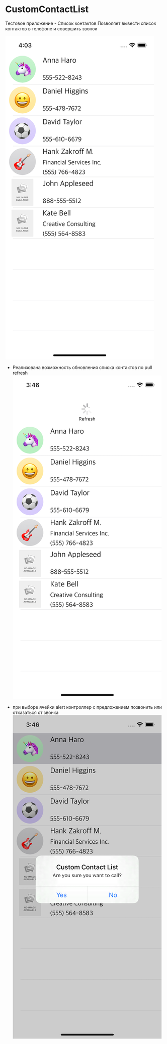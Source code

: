 # CustomContactList

Тестовое приложение - Список контактов
Позволяет вывести список контактов в телефоне и совершить звонок

![alt text](https://github.com/byLLIPyT/CustomContactList/blob/a4e09d5c252cc10a8d754ac43fe121bab2fa4ac3/0.png)

- Реализована возможность обновления списка контактов по pull refresh
![alt text](https://github.com/byLLIPyT/CustomContactList/blob/a4e09d5c252cc10a8d754ac43fe121bab2fa4ac3/2.png)

- при выборе ячейки alert контроллер с предложением позвонить или отказаться от звонка
![alt text](https://github.com/byLLIPyT/CustomContactList/blob/a4e09d5c252cc10a8d754ac43fe121bab2fa4ac3/1.png)
